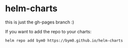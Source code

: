 # helm-charts

this is just the gh-pages branch :)

If you want to add the repo to your charts:
```bash
helm repo add bym0 https://bym0.github.io/helm-charts
```
